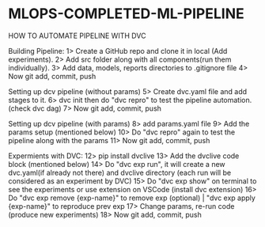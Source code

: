 # MLOPS-COMPLETED-ML-PIPELINE
HOW TO AUTOMATE PIPELINE WITH DVC

Building Pipeline:
1> Create a GitHub repo and clone it in local (Add experiments).
2> Add src folder along with all components(run them individually).
3> Add data, models, reports directories to .gitignore file
4> Now git add, commit, push

Setting up dcv pipeline (without params)
5> Create dvc.yaml file and add stages to it.
6> dvc init then do "dvc repro" to test the pipeline automation. (check dvc dag)
7> Now git add, commit, push

Setting up dcv pipeline (with params)
8> add params.yaml file
9> Add the params setup (mentioned below)
10> Do "dvc repro" again to test the pipeline along with the params
11> Now git add, commit, push

Expermients with DVC:
12> pip install dvclive
13> Add the dvclive code block (mentioned below)
14> Do "dvc exp run", it will create a new dvc.yaml(if already not there) and dvclive directory (each run will be considered as an experiment by DVC)
15> Do "dvc exp show" on terminal to see the experiments or use extension on VSCode (install dvc extension)
16> Do "dvc exp remove {exp-name}" to remove exp (optional) | "dvc exp apply {exp-name}" to reproduce prev exp
17> Change params, re-run code (produce new experiments)
18> Now git add, commit, push
